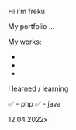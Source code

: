 Hi i'm freku

My portfolio ...

My works:

-
-
-


I learned / learning

✅ - php
✅ - java



12.04.2022x
